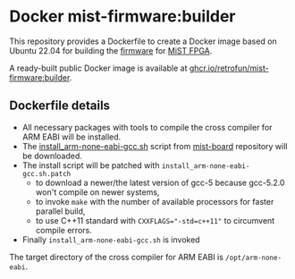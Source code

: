 # Docker mist-firmware:builder

This repository provides a Dockerfile to create a Docker image based on Ubuntu 22.04 for building the [firmware](https://github.com/mist-devel/mist-firmware) for [MiST FPGA](https://github.com/mist-devel/mist-board/wiki).

A ready-built public Docker image is available at [ghcr.io/retrofun/mist-firmware:builder](https://ghcr.io/retrofun/mist-firmware:builder).

## Dockerfile details

* All necessary packages with tools to compile the cross compiler for ARM EABI will be installed.
* The [install_arm-none-eabi-gcc.sh](https://github.com/mist-devel/mist-board/blob/master/tools/install_arm-none-eabi-gcc.sh) script from [mist-board](https://github.com/mist-devel/mist-board) repository will be downloaded.
* The install script will be patched with `install_arm-none-eabi-gcc.sh.patch`
  * to download a newer/the latest version of gcc-5 because gcc-5.2.0 won't compile on newer systems,
  * to invoke `make` with the number of available processors for faster parallel build,
  * to use C++11 standard with `CXXFLAGS="-std=c++11"` to circumvent compile errors.
* Finally `install_arm-none-eabi-gcc.sh` is invoked

The target directory of the cross compiler for ARM EABI is `/opt/arm-none-eabi`.
